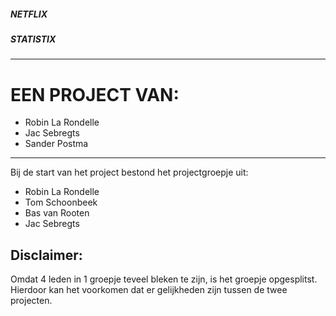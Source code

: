 ##### NETFLIX
##### STATISTIX
________________________
# EEN PROJECT VAN:
- Robin La Rondelle
- Jac Sebregts
- Sander Postma
________________________
Bij de start van het project bestond het projectgroepje uit:
- Robin La Rondelle
- Tom Schoonbeek
- Bas van Rooten
- Jac Sebregts

## Disclaimer:
Omdat 4 leden in 1 groepje teveel bleken te zijn, is het groepje opgesplitst.
Hierdoor kan het voorkomen dat er gelijkheden zijn tussen de twee projecten.
